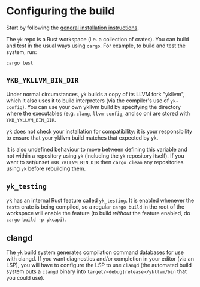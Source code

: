 # Configuring the build

Start by following the [general installation
instructions](../user/install.html#building).

The `yk` repo is a Rust workspace (i.e. a collection of crates). You can build
and test in the usual ways using `cargo`. For example, to build and test the
system, run:

```
cargo test
```


## `YKB_YKLLVM_BIN_DIR`

Under normal circumstances, yk builds a copy of its LLVM fork "ykllvm", which
it also uses it to build interpreters (via the compiler's use of `yk-config`).
You can use your own ykllvm build by specifying the directory where the
executables (e.g. `clang`, `llvm-config`, and so on) are stored with
`YKB_YKLLVM_BIN_DIR`.

yk does not check your installation for compatibility: it is your
responsibility to ensure that your ykllvm build matches that expected by yk.

It is also undefined behaviour to move between defining this variable and not
within a repository using `yk` (including the `yk` repository itself). If you
want to set/unset `YKB_YKLLVM_BIN_DIR` then `cargo clean` any repositories
using `yk` before rebuilding them.


## `yk_testing`

yk has an internal Rust feature called `yk_testing`. It is enabled whenever the
`tests` crate is being compiled, so a regular `cargo build` in the root of the
workspace will enable the feature (to build *without* the feature enabled, do
`cargo build -p ykcapi`).

## clangd

The `yk` build system generates compilation command databases for use with
clangd. If you want diagnostics and/or completion in your editor (via an LSP),
you will have to configure the LSP to use `clangd` (the automated build system
puts a `clangd` binary into `target/<debug|release>/ykllvm/bin` that you could
use).

